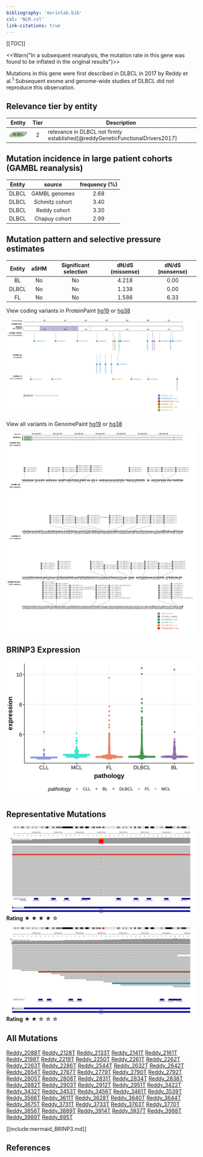 ```yaml
---
bibliography: 'morinlab.bib'
csl: 'NLM.csl'
link-citations: true
---
```

[[_TOC_]]

<<Warn("In a subsequent reanalysis, the mutation rate in this gene was found to be inflated in the original results")>>

Mutations in this gene were first described in DLBCL in 2017 by Reddy et al.<sup>1</sup> Subsequent exome and genome-wide studies of DLBCL did not reproduce this observation. 



## Relevance tier by entity

|Entity|Tier|Description                              |
|:------:|:----:|-----------------------------------------|
|![DLBCL](images/icons/DLBCL_tier2.png) |2   |relevance in DLBCL not firmly established[@reddyGeneticFunctionalDrivers2017]|

## Mutation incidence in large patient cohorts (GAMBL reanalysis)

|Entity|source        |frequency (%)|
|:------:|:--------------:|:-------------:|
|DLBCL |GAMBL genomes |2.68         |
|DLBCL |Schmitz cohort|3.40         |
|DLBCL |Reddy cohort  |3.30         |
|DLBCL |Chapuy cohort |2.99         |

## Mutation pattern and selective pressure estimates

|Entity|aSHM|Significant selection|dN/dS (missense)|dN/dS (nonsense)|
|:------:|:----:|:---------------------:|:----------------:|:----------------:|
|BL    |No  |No                   |4.218           |0.00            |
|DLBCL |No  |No                   |1.138           |0.00            |
|FL    |No  |No                   |1.586           |6.33            |


View coding variants in ProteinPaint [hg19](https://morinlab.github.io/LLMPP/GAMBL/BRINP3_protein.html)  or [hg38](https://morinlab.github.io/LLMPP/GAMBL/BRINP3_protein_hg38.html)

![](images/proteinpaint/BRINP3_NM_199051.svg)

View all variants in GenomePaint [hg19](https://morinlab.github.io/LLMPP/GAMBL/BRINP3.html)  or [hg38](https://morinlab.github.io/LLMPP/GAMBL/BRINP3_hg38.html)

![](images/proteinpaint/BRINP3.svg)

## BRINP3 Expression
![](images/gene_expression/BRINP3_by_pathology.svg)

## Representative Mutations

![](primary/Reddy_BRINP3_1.svg)
**Rating**
&starf; &starf; &starf; &starf; &star;

![](primary/Reddy_BRINP3_2.svg)
**Rating**
&starf; &starf; &star; &star; &star;


## All Mutations

[Reddy_2088T](https://www.bcgsc.ca/downloads/morinlab/GAMBL/Reddy/igv_reports/Reddy_2088T.html)
[Reddy_2128T](https://www.bcgsc.ca/downloads/morinlab/GAMBL/Reddy/igv_reports/Reddy_2128T.html)
[Reddy_2133T](https://www.bcgsc.ca/downloads/morinlab/GAMBL/Reddy/igv_reports/Reddy_2133T.html)
[Reddy_2141T](https://www.bcgsc.ca/downloads/morinlab/GAMBL/Reddy/igv_reports/Reddy_2141T.html)
[Reddy_2161T](https://www.bcgsc.ca/downloads/morinlab/GAMBL/Reddy/igv_reports/Reddy_2161T.html)
[Reddy_2198T](https://www.bcgsc.ca/downloads/morinlab/GAMBL/Reddy/igv_reports/Reddy_2198T.html)
[Reddy_2219T](https://www.bcgsc.ca/downloads/morinlab/GAMBL/Reddy/igv_reports/Reddy_2219T.html)
[Reddy_2250T](https://www.bcgsc.ca/downloads/morinlab/GAMBL/Reddy/igv_reports/Reddy_2250T.html)
[Reddy_2261T](https://www.bcgsc.ca/downloads/morinlab/GAMBL/Reddy/igv_reports/Reddy_2261T.html)
[Reddy_2262T](https://www.bcgsc.ca/downloads/morinlab/GAMBL/Reddy/igv_reports/Reddy_2262T.html)
[Reddy_2263T](https://www.bcgsc.ca/downloads/morinlab/GAMBL/Reddy/igv_reports/Reddy_2263T.html)
[Reddy_2286T](https://www.bcgsc.ca/downloads/morinlab/GAMBL/Reddy/igv_reports/Reddy_2286T.html)
[Reddy_2544T](https://www.bcgsc.ca/downloads/morinlab/GAMBL/Reddy/igv_reports/Reddy_2544T.html)
[Reddy_2632T](https://www.bcgsc.ca/downloads/morinlab/GAMBL/Reddy/igv_reports/Reddy_2632T.html)
[Reddy_2642T](https://www.bcgsc.ca/downloads/morinlab/GAMBL/Reddy/igv_reports/Reddy_2642T.html)
[Reddy_2654T](https://www.bcgsc.ca/downloads/morinlab/GAMBL/Reddy/igv_reports/Reddy_2654T.html)
[Reddy_2767T](https://www.bcgsc.ca/downloads/morinlab/GAMBL/Reddy/igv_reports/Reddy_2767T.html)
[Reddy_2779T](https://www.bcgsc.ca/downloads/morinlab/GAMBL/Reddy/igv_reports/Reddy_2779T.html)
[Reddy_2790T](https://www.bcgsc.ca/downloads/morinlab/GAMBL/Reddy/igv_reports/Reddy_2790T.html)
[Reddy_2792T](https://www.bcgsc.ca/downloads/morinlab/GAMBL/Reddy/igv_reports/Reddy_2792T.html)
[Reddy_2805T](https://www.bcgsc.ca/downloads/morinlab/GAMBL/Reddy/igv_reports/Reddy_2805T.html)
[Reddy_2808T](https://www.bcgsc.ca/downloads/morinlab/GAMBL/Reddy/igv_reports/Reddy_2808T.html)
[Reddy_2831T](https://www.bcgsc.ca/downloads/morinlab/GAMBL/Reddy/igv_reports/Reddy_2831T.html)
[Reddy_2834T](https://www.bcgsc.ca/downloads/morinlab/GAMBL/Reddy/igv_reports/Reddy_2834T.html)
[Reddy_2838T](https://www.bcgsc.ca/downloads/morinlab/GAMBL/Reddy/igv_reports/Reddy_2838T.html)
[Reddy_2882T](https://www.bcgsc.ca/downloads/morinlab/GAMBL/Reddy/igv_reports/Reddy_2882T.html)
[Reddy_2903T](https://www.bcgsc.ca/downloads/morinlab/GAMBL/Reddy/igv_reports/Reddy_2903T.html)
[Reddy_2912T](https://www.bcgsc.ca/downloads/morinlab/GAMBL/Reddy/igv_reports/Reddy_2912T.html)
[Reddy_2951T](https://www.bcgsc.ca/downloads/morinlab/GAMBL/Reddy/igv_reports/Reddy_2951T.html)
[Reddy_3422T](https://www.bcgsc.ca/downloads/morinlab/GAMBL/Reddy/igv_reports/Reddy_3422T.html)
[Reddy_3432T](https://www.bcgsc.ca/downloads/morinlab/GAMBL/Reddy/igv_reports/Reddy_3432T.html)
[Reddy_3453T](https://www.bcgsc.ca/downloads/morinlab/GAMBL/Reddy/igv_reports/Reddy_3453T.html)
[Reddy_3456T](https://www.bcgsc.ca/downloads/morinlab/GAMBL/Reddy/igv_reports/Reddy_3456T.html)
[Reddy_3461T](https://www.bcgsc.ca/downloads/morinlab/GAMBL/Reddy/igv_reports/Reddy_3461T.html)
[Reddy_3539T](https://www.bcgsc.ca/downloads/morinlab/GAMBL/Reddy/igv_reports/Reddy_3539T.html)
[Reddy_3566T](https://www.bcgsc.ca/downloads/morinlab/GAMBL/Reddy/igv_reports/Reddy_3566T.html)
[Reddy_3611T](https://www.bcgsc.ca/downloads/morinlab/GAMBL/Reddy/igv_reports/Reddy_3611T.html)
[Reddy_3628T](https://www.bcgsc.ca/downloads/morinlab/GAMBL/Reddy/igv_reports/Reddy_3628T.html)
[Reddy_3640T](https://www.bcgsc.ca/downloads/morinlab/GAMBL/Reddy/igv_reports/Reddy_3640T.html)
[Reddy_3644T](https://www.bcgsc.ca/downloads/morinlab/GAMBL/Reddy/igv_reports/Reddy_3644T.html)
[Reddy_3675T](https://www.bcgsc.ca/downloads/morinlab/GAMBL/Reddy/igv_reports/Reddy_3675T.html)
[Reddy_3731T](https://www.bcgsc.ca/downloads/morinlab/GAMBL/Reddy/igv_reports/Reddy_3731T.html)
[Reddy_3733T](https://www.bcgsc.ca/downloads/morinlab/GAMBL/Reddy/igv_reports/Reddy_3733T.html)
[Reddy_3763T](https://www.bcgsc.ca/downloads/morinlab/GAMBL/Reddy/igv_reports/Reddy_3763T.html)
[Reddy_3770T](https://www.bcgsc.ca/downloads/morinlab/GAMBL/Reddy/igv_reports/Reddy_3770T.html)
[Reddy_3856T](https://www.bcgsc.ca/downloads/morinlab/GAMBL/Reddy/igv_reports/Reddy_3856T.html)
[Reddy_3889T](https://www.bcgsc.ca/downloads/morinlab/GAMBL/Reddy/igv_reports/Reddy_3889T.html)
[Reddy_3914T](https://www.bcgsc.ca/downloads/morinlab/GAMBL/Reddy/igv_reports/Reddy_3914T.html)
[Reddy_3937T](https://www.bcgsc.ca/downloads/morinlab/GAMBL/Reddy/igv_reports/Reddy_3937T.html)
[Reddy_3988T](https://www.bcgsc.ca/downloads/morinlab/GAMBL/Reddy/igv_reports/Reddy_3988T.html)
[Reddy_3989T](https://www.bcgsc.ca/downloads/morinlab/GAMBL/Reddy/igv_reports/Reddy_3989T.html)
[Reddy_695T](https://www.bcgsc.ca/downloads/morinlab/GAMBL/Reddy/igv_reports/Reddy_695T.html)

[[include:mermaid_BRINP3.md]]

## References


<!-- ORIGIN: reddyGeneticFunctionalDrivers2017 -->
<!-- DLBCL: reddyGeneticFunctionalDrivers2017 -->
